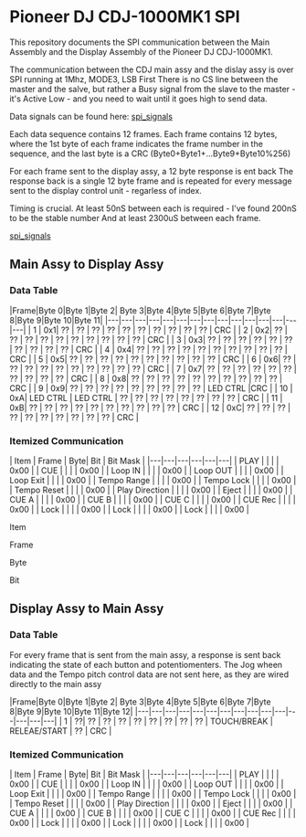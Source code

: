 
# Pioneer DJ CDJ-1000MK1 SPI

This repository documents the SPI communication between the Main Assembly and the Display Assembly of the Pioneer DJ CDJ-1000MK1.

The communication between the CDJ main assy and the dislay assy is over SPI running at 1Mhz, MODE3, LSB First
There is no CS line between the master and the salve, but rather a Busy signal from the slave to the master - it's Active Low - and you need to wait until it goes high to send data.

Data signals can be found here:
[spi_signals](/resources/cdj_1000_component_map-spi_pins.png)

Each data sequence contains 12 frames.
Each frame contains 12 bytes, where the 1st byte of each frame indicates the frame number in the sequence, and the last byte is a CRC (Byte0+Byte1+...Byte9+Byte10%256)

For each frame sent to the display assy, a 12 byte response is ent back
The response back is a single 12 byte frame and is repeated for every message sent to the display control unit - regarless of index.

Timing is crucial. At least 50nS between each is required - I've found 200nS to be the stable number
And at least 2300uS between each frame.

[spi_signals](/resources/cdj1000_mk1_logic_analyzer.png)


## Main Assy to Display Assy

### Data Table
|Frame|Byte 0|Byte 1|Byte 2| Byte 3|Byte 4|Byte 5|Byte 6|Byte 7|Byte 8|Byte 9|Byte 10|Byte 11|
|---|---|---|---|---|---|---|---|---|---|---|---|---|---|---|
| 1 |  0x1| ?? | ?? | ?? | ?? | ?? | ?? | ?? | ?? | ?? | ?? | CRC |
| 2 |  0x2| ?? | ?? | ?? | ?? | ?? | ?? | ?? | ?? | ?? | ?? | CRC |
| 3 |  0x3| ?? | ?? | ?? | ?? | ?? | ?? | ?? | ?? | ?? | ?? | CRC |
| 4 |  0x4| ?? | ?? | ?? | ?? | ?? | ?? | ?? | ?? | ?? | ?? | CRC |
| 5 |  0x5| ?? | ?? | ?? | ?? | ?? | ?? | ?? | ?? | ?? | ?? | CRC |
| 6 |  0x6| ?? | ?? | ?? | ?? | ?? | ?? | ?? | ?? | ?? | ?? | CRC |
| 7 |  0x7| ?? | ?? | ?? | ?? | ?? | ?? | ?? | ?? | ?? | ?? | CRC |
| 8 |  0x8| ?? | ?? | ?? | ?? | ?? | ?? | ?? | ?? | ?? | ?? | CRC |
| 9 |  0x9| ?? | ?? | ?? | ?? | ?? | ?? | ?? | ?? | ?? | LED CTRL |CRC |
| 10 |  0xA| LED CTRL | LED CTRL | ?? | ?? | ?? | ?? | ?? | ?? | ?? | ?? | CRC |
| 11 |  0xB| ?? | ?? | ?? | ?? | ?? | ?? | ?? | ?? | ?? | ?? | CRC |
| 12 |  0xC| ?? | ?? | ?? | ?? | ?? | ?? | ?? | ?? | ?? | ?? | CRC |





### Itemized Communication
| Item | Frame |  Byte| Bit | Bit Mask |
|---|---|---|---|---|---|
| PLAY  |  |  |  | 0x00 | 
| CUE  |  |  |  | 0x00 | 
| Loop IN  |  |  |  | 0x00 | 
| Loop OUT  |  |  |  | 0x00 | 
| Loop Exit  |  |  |  | 0x00 | 
| Tempo Range  |  |  |  | 0x00 | 
| Tempo Lock  |  |  |  | 0x00 | 
| Tempo Reset  |  |  |  | 0x00 | 
| Play Direction  |  |  |  | 0x00 | 
| Eject  |  |  |  | 0x00 | 
| CUE A  |  |  |  | 0x00 | 
| CUE B  |  |  |  | 0x00 | 
| CUE C  |  |  |  | 0x00 | 
| CUE Rec  |  |  |  | 0x00 | 
| Lock  |  |  |  | 0x00 | 
| Lock  |  |  |  | 0x00 | 
| Lock  |  |  |  | 0x00 | 


Item

Frame

Byte

Bit

## Display Assy to Main Assy

### Data Table
For every frame that is sent from the main assy, a response is sent back indicating the state of each button and potentiomenters.
The Jog wheen data and the Tempo pitch control data are not sent here, as they are wired directly to the main assy

|Frame|Byte 0|Byte 1|Byte 2| Byte 3|Byte 4|Byte 5|Byte 6|Byte 7|Byte 8|Byte 9|Byte 10|Byte 11|Byte 12|
|---|---|---|---|---|---|---|---|---|---|---|---|---|---|---|
| 1 | ??| ?? | ?? | ?? | ?? | ?? | ?? | ?? | ?? | TOUCH/BREAK | RELEAE/START | ?? | CRC |


### Itemized Communication

| Item | Frame |  Byte| Bit | Bit Mask |
|---|---|---|---|---|---|
| PLAY  |  |  |  | 0x00 | 
| CUE  |  |  |  | 0x00 | 
| Loop IN  |  |  |  | 0x00 | 
| Loop OUT  |  |  |  | 0x00 | 
| Loop Exit  |  |  |  | 0x00 | 
| Tempo Range  |  |  |  | 0x00 | 
| Tempo Lock  |  |  |  | 0x00 | 
| Tempo Reset  |  |  |  | 0x00 | 
| Play Direction  |  |  |  | 0x00 | 
| Eject  |  |  |  | 0x00 | 
| CUE A  |  |  |  | 0x00 | 
| CUE B  |  |  |  | 0x00 | 
| CUE C  |  |  |  | 0x00 | 
| CUE Rec  |  |  |  | 0x00 | 
| Lock  |  |  |  | 0x00 | 
| Lock  |  |  |  | 0x00 | 
| Lock  |  |  |  | 0x00 | 